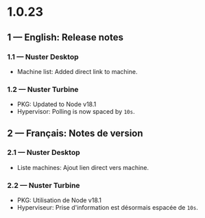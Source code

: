 # **1.0.23**

## **1 — English: Release notes**

### 1.1 — Nuster Desktop

- Machine list: Added direct link to machine.

### 1.2 — Nuster Turbine

- PKG: Updated to Node v18.1
- Hypervisor: Polling is now spaced by `10s`.

## **2 — Français: Notes de version**

### 2.1 — Nuster Desktop

- Liste machines: Ajout lien direct vers machine.

### 2.2 — Nuster Turbine

- PKG: Utilisation de Node v18.1
- Hyperviseur: Prise d'information est désormais espacée de `10s`.
